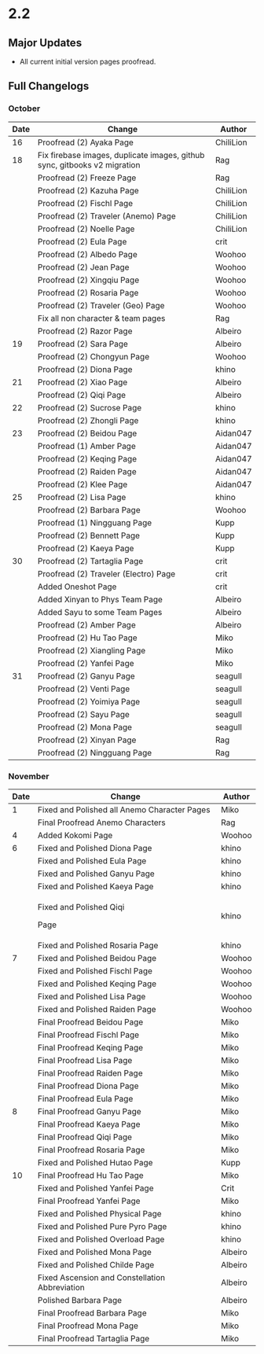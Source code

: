 # 2.2

## Major Updates

* All current initial version pages proofread.

## Full Changelogs

### October

| Date | Change                                                                    | Author    |
| ---- | ------------------------------------------------------------------------- | --------- |
| 16   | Proofread (2) Ayaka Page                                                  | ChiliLion |
| 18   | Fix firebase images, duplicate images, github sync, gitbooks v2 migration | Rag       |
|      | Proofread (2) Freeze Page                                                 | Rag       |
|      | Proofread (2) Kazuha Page                                                 | ChiliLion |
|      | Proofread (2) Fischl Page                                                 | ChiliLion |
|      | Proofread (2) Traveler (Anemo) Page                                       | ChiliLion |
|      | Proofread (2) Noelle Page                                                 | ChiliLion |
|      | Proofread (2) Eula Page                                                   | crit      |
|      | Proofread (2) Albedo Page                                                 | Woohoo    |
|      | Proofread (2) Jean Page                                                   | Woohoo    |
|      | Proofread (2) Xingqiu Page                                                | Woohoo    |
|      | Proofread (2) Rosaria Page                                                | Woohoo    |
|      | Proofread (2) Traveler (Geo) Page                                         | Woohoo    |
|      | Fix all non character & team pages                                        | Rag       |
|      | Proofread (2) Razor Page                                                  | Albeiro   |
| 19   | Proofread (2) Sara Page                                                   | Albeiro   |
|      | Proofread (2) Chongyun Page                                               | Woohoo    |
|      | Proofread (2) Diona Page                                                  | khino     |
| 21   | Proofread (2) Xiao Page                                                   | Albeiro   |
|      | Proofread (2) Qiqi Page                                                   | Albeiro   |
| 22   | Proofread (2) Sucrose Page                                                | khino     |
|      | Proofread (2) Zhongli Page                                                | khino     |
| 23   | Proofread (2) Beidou Page                                                 | Aidan047  |
|      | Proofread (1) Amber Page                                                  | Aidan047  |
|      | Proofread (2) Keqing Page                                                 | Aidan047  |
|      | Proofread (2) Raiden Page                                                 | Aidan047  |
|      | Proofread (2) Klee Page                                                   | Aidan047  |
| 25   | Proofread (2) Lisa Page                                                   | khino     |
|      | Proofread (2) Barbara Page                                                | Woohoo    |
|      | Proofread (1) Ningguang Page                                              | Kupp      |
|      | Proofread (2) Bennett Page                                                | Kupp      |
|      | Proofread (2) Kaeya Page                                                  | Kupp      |
| 30   | Proofread (2) Tartaglia Page                                              | crit      |
|      | Proofread (2) Traveler (Electro) Page                                     | crit      |
|      | Added Oneshot Page                                                        | crit      |
|      | Added Xinyan to Phys Team Page                                            | Albeiro   |
|      | Added Sayu to some Team Pages                                             | Albeiro   |
|      | Proofread (2) Amber Page                                                  | Albeiro   |
|      | Proofread (2) Hu Tao Page                                                 | Miko      |
|      | Proofread (2) Xiangling Page                                              | Miko      |
|      | Proofread (2) Yanfei Page                                                 | Miko      |
| 31   | Proofread (2) Ganyu Page                                                  | seagull   |
|      | Proofread (2) Venti Page                                                  | seagull   |
|      | Proofread (2) Yoimiya Page                                                | seagull   |
|      | Proofread (2) Sayu Page                                                   | seagull   |
|      | Proofread (2) Mona Page                                                   | seagull   |
|      | Proofread (2) Xinyan Page                                                 | Rag       |
|      | Proofread (2) Ningguang Page                                              | Rag       |

### November

| Date | Change                                         | Author  |
| ---- | ---------------------------------------------- | ------- |
| 1    | Fixed and Polished all Anemo Character Pages   | Miko    |
|      | Final Proofread Anemo Characters               | Rag     |
| 4    | Added Kokomi Page                              | Woohoo  |
| 6    | Fixed and Polished Diona Page                  | khino   |
|      | Fixed and Polished Eula Page                   | khino   |
|      | Fixed and Polished Ganyu Page                  | khino   |
|      | Fixed and Polished Kaeya Page                  | khino   |
|      | <p>Fixed and Polished Qiqi</p><p>Page</p>      | khino   |
|      | Fixed and Polished Rosaria Page                | khino   |
| 7    | Fixed and Polished Beidou Page                 | Woohoo  |
|      | Fixed and Polished Fischl Page                 | Woohoo  |
|      | Fixed and Polished Keqing Page                 | Woohoo  |
|      | Fixed and Polished Lisa Page                   | Woohoo  |
|      | Fixed and Polished Raiden Page                 | Woohoo  |
|      | Final Proofread Beidou Page                    | Miko    |
|      | Final Proofread Fischl Page                    | Miko    |
|      | Final Proofread Keqing Page                    | Miko    |
|      | Final Proofread Lisa Page                      | Miko    |
|      | Final Proofread Raiden Page                    | Miko    |
|      | Final Proofread Diona Page                     | Miko    |
|      | Final Proofread Eula Page                      | Miko    |
| 8    | Final Proofread Ganyu Page                     | Miko    |
|      | Final Proofread Kaeya Page                     | Miko    |
|      | Final Proofread Qiqi Page                      | Miko    |
|      | Final Proofread Rosaria Page                   | Miko    |
|      | Fixed and Polished Hutao Page                  | Kupp    |
| 10   | Final Proofread Hu Tao Page                    | Miko    |
|      | Fixed and Polished Yanfei Page                 | Crit    |
|      | Final Proofread Yanfei Page                    | Miko    |
|      | Fixed and Polished Physical Page               | khino   |
|      | Fixed and Polished Pure Pyro Page              | khino   |
|      | Fixed and Polished Overload Page               | khino   |
|      | Fixed and Polished Mona Page                   | Albeiro |
|      | Fixed and Polished Childe Page                 | Albeiro |
|      | Fixed Ascension and Constellation Abbreviation | Albeiro |
|      | Polished Barbara Page                          | Albeiro |
|      | Final Proofread Barbara Page                   | Miko    |
|      | Final Proofread Mona Page                      | Miko    |
|      | Final Proofread Tartaglia Page                 | Miko    |

